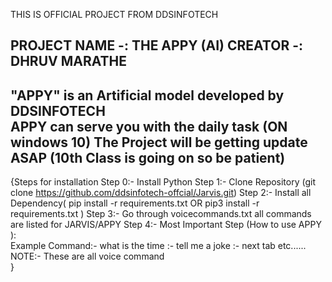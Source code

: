 THIS IS OFFICIAL PROJECT FROM DDSINFOTECH 

PROJECT NAME -:  THE APPY (AI)
CREATOR -: DHRUV MARATHE
 -----------------------------------------------------------------
"APPY" is an Artificial model developed by DDSINFOTECH  
APPY can serve you with the daily task  (ON windows 10)
The Project will be getting update ASAP (10th Class is going on so be patient)
-------------------------------------------------------------------
{Steps for installation
	Step 0:- Install Python 
	Step 1:- Clone Repository (git clone https://github.com/ddsinfotech-offcial/Jarvis.git)
	Step 2:- Install all Dependency( pip install -r requirements.txt  OR pip3 install -r requirements.txt )
	Step 3:- Go through voicecommands.txt all commands are listed for JARVIS/APPY 
	Step 4:- Most Important Step (How to use APPY ):	
							   				   Example Command:- what is the time
                                          :- tell me a joke 
                                          :- next tab
                                          etc......
NOTE:- These are all voice command 				
}
